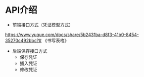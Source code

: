 # API介绍

- 前端接口方式（凭证模型方式）


https://www.yuque.com/docs/share/5b2431ba-d8f3-41b0-8454-35270c492bbc?# 《书写表格》

- 后端保存接口方式
  - 保存凭证
  - 插入凭证
  - 修改凭证

[comment]: <> (- 新增凭证 - 方式：保存凭证：获取)

[comment]: <> (- 仅新增凭证 - 方式：保存凭证：)

[comment]: <> (- 仅查看凭证 - 方式：根据凭证编码，显示凭证)

[comment]: <> (- 仅修改凭证 - 方式：修改凭证：根据凭证编码，复制凭证，调用修改接口，传入凭证模型)

[comment]: <> (- 仅插入凭证 - 方式：插入凭证：根据凭证编码，获取类型，月编码通过获取凭证编码的月编码获取)

[comment]: <> (- 仅复制凭证 - 方式：复制凭证：根据凭证编码，复制凭证，获取凭证类型、月编码)

[comment]: <> (- 仅冲销凭证 - 方式：复制凭证：根据凭证编码，复制凭证，获取凭证类型、月编码，反向借贷)
